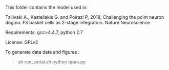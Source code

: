 This folder contains the model used in:

Tzilivaki A., Kastellakis G. and Poirazi P, 2018, Challenging the point neuron dogma: FS basket cells as 2-stage integrators. Nature Neuroscience

Requirements: gcc>4.4.7, python 2.7

License: GPLv2

To generate data data and figures :

> sh run_serial.sh
> python bpan.py


